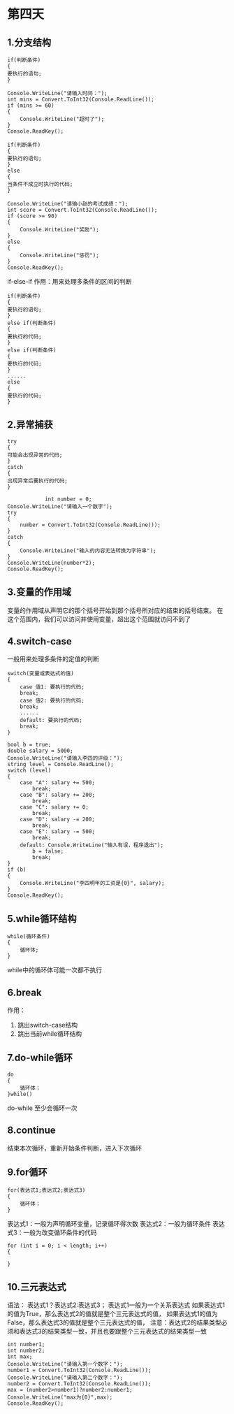 # 第四天

## 1.分支结构

```CSharp
if(判断条件)
{
要执行的语句;
}
```

```CSharp
Console.WriteLine("请输入时间：");
int mins = Convert.ToInt32(Console.ReadLine());
if (mins >= 60)
{
    Console.WriteLine("超时了");
}
Console.ReadKey();
```

```CSharp
if(判断条件)
{
要执行的语句;
}
else
{
当条件不成立时执行的代码;
}
```

```CSharp
Console.WriteLine("请输小赵的考试成绩：");
int score = Convert.ToInt32(Console.ReadLine());
if (score >= 90)
{
    Console.WriteLine("奖励");
}
else
{
    Console.WriteLine("惩罚");
}
Console.ReadKey();
```

if-else-if
作用：用来处理多条件的区间的判断

```CSharp
if(判断条件)
{
要执行的语句;
}
else if(判断条件)
{
要执行的代码;
}
else if(判断条件)
{
要执行的代码;
}
......
else
{
要执行的代码;
}
```

## 2.异常捕获

```CSharp
try
{
可能会出现异常的代码;
}
catch
{
出现异常后要执行的代码;
}
```

```CSharp
            int number = 0;
Console.WriteLine("请输入一个数字");
try
{
    number = Convert.ToInt32(Console.ReadLine());
}
catch
{
    Console.WriteLine("输入的内容无法转换为字符串");
}
Console.WriteLine(number*2);
Console.ReadKey();
```

## 3.变量的作用域

变量的作用域从声明它的那个括号开始到那个括号所对应的结束的括号结束。
在这个范围内，我们可以访问并使用变量，超出这个范围就访问不到了

## 4.switch-case

一般用来处理多条件的定值的判断

```CSharp
switch(变量或表达式的值)
{
    case 值1: 要执行的代码;
    break;
    case 值2: 要执行的代码;
    break;
    ......
    default: 要执行的代码;
    break;
}
```

```CSharp
bool b = true;
double salary = 5000;
Console.WriteLine("请输入李四的评级：");
string level = Console.ReadLine();
switch (level)
{
    case "A": salary += 500;
        break;
    case "B": salary += 200;
        break;
    case "C": salary += 0;
        break;
    case "D": salary -= 200;
        break;
    case "E": salary -= 500;
        break;
    default: Console.WriteLine("输入有误，程序退出");
        b = false;
        break;
}
if (b)
{
    Console.WriteLine("李四明年的工资是{0}", salary);
}
Console.ReadKey();
```

## 5.while循环结构

```CSharp
while(循环条件)
{
    循环体;
}
```

while中的循环体可能一次都不执行

## 6.break

作用：
1. 跳出switch-case结构
2. 跳出当前while循环结构

## 7.do-while循环

```CSharp
do
{
    循环体；
}while()
```

do-while 至少会循环一次

## 8.continue

结束本次循环，重新开始条件判断，进入下次循环

## 9.for循环

```CSharp
for(表达式1;表达式2;表达式3)
{
    循环体；
}
```

表达式1：一般为声明循环变量，记录循环得次数
表达式2：一般为循环条件
表达式3：一般为改变循环条件的代码

```CSharp
for (int i = 0; i < length; i++)
{
    
}
```

## 10.三元表达式

语法：
表达式1？表达式2:表达式3；
表达式1一般为一个关系表达式
如果表达式1的值为True，那么表达式2的值就是整个三元表达式的值，
如果表达式1的值为False，那么表达式3的值就是整个三元表达式的值，
注意：表达式2的结果类型必须和表达式3的结果类型一致，并且也要跟整个三元表达式的结果类型一致

```CSharp
int number1;
int number2;
int max;
Console.WriteLine("请输入第一个数字：");
number1 = Convert.ToInt32(Console.ReadLine());
Console.WriteLine("请输入第二个数字：");
number2 = Convert.ToInt32(Console.ReadLine());
max = (number2>number1)?number2:number1;
Console.WriteLine("max为{0}",max);
Console.ReadKey();
```
